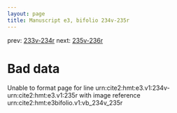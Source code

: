 ```yaml
---
layout: page
title: Manuscript e3, bifolio 234v-235r
---
```


prev: [233v-234r](../233v-234r/) next: [235v-236r](../235v-236r/)

# Bad data

Unable to format page for line urn:cite2:hmt:e3.v1:234v-urn:cite2:hmt:e3.v1:235r with image reference urn:cite2:hmt:e3bifolio.v1:vb_234v_235r
